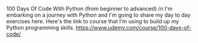 100 Days Of Code With Python (from beginner to advanced) /n
I'm embarking on a journey with Python and I'm going to share my day to day exercises here.
Here's the link to course that I'm using to build up my Python programming skills.
https://www.udemy.com/course/100-days-of-code/
